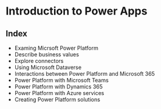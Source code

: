 
# Introduction to Power Apps

## Index

- Examing Micrsoft Power Platform
- Describe business values
- Explore connectors
- Using Microsoft Dataverse
- Interactions between Power Platform and Microsoft 365
- Power Platform with Microsoft Teams
- Power Platform with Dynamics 365
- Power Platform with Azure services
- Creating Power Platform solutions

